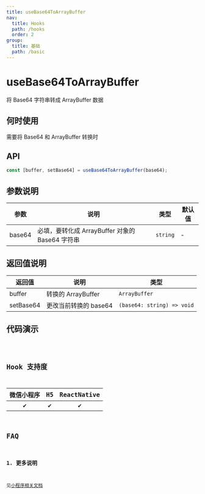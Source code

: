 ```yaml
---
title: useBase64ToArrayBuffer
nav:
  title: Hooks
  path: /hooks
  order: 2
group:
  title: 基础
  path: /basic
---
```


# useBase64ToArrayBuffer

将 Base64 字符串转成 ArrayBuffer 数据

## 何时使用

需要将 Base64 和 ArrayBuffer 转换时

## API

```jsx | pure
const [buffer, setBase64] = useBase64ToArrayBuffer(base64);
```

## 参数说明

| 参数   | 说明                                            | 类型     | 默认值 |
| ------ | ----------------------------------------------- | -------- | ------ |
| base64 | 必填，要转化成 ArrayBuffer 对象的 Base64 字符串 | `string` | -      |

## 返回值说明

| 返回值    | 说明                  | 类型                       |
| --------- | --------------------- | -------------------------- |
| buffer    | 转换的 ArrayBuffer    | `ArrayBuffer`              |
| setBase64 | 更改当前转换的 base64 | `(base64: string) => void` |

## 代码演示

<code src="@pages/useBase64ToArrayBuffer" />

## Hook 支持度

| 微信小程序 | H5  | ReactNative |
| :--------: | :-: | :---------: |
|     ✔️     | ✔️  |     ✔️      |

## FAQ

### 1. 更多说明

见[小程序相关文档](https://developers.weixin.qq.com/miniprogram/dev/api/base/wx.base64ToArrayBuffer.html)
